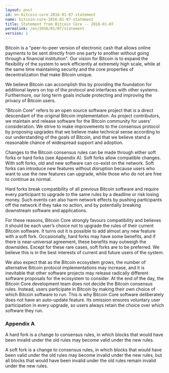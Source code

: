 ```yaml
---
layout: post
id: en-bitcoin-core-2016-01-07-statement
name: bitcoin-core-2016-01-07-statement
title: Statement from Bitcoin Core -- 2016-01-07
permalink: /en/2016/01/07/statement
version: 1
---
```

Bitcoin is a "peer-to-peer version of electronic cash that allows online payments to be sent directly from one party to another without going through a financial institution". Our vision for Bitcoin is to expand the flexibility of the system to work efficiently at extremely high scale, while at the same time maintaining security and the core properties of decentralization that make Bitcoin unique.

We believe Bitcoin can accomplish this by providing the foundation for additional layers on top of the protocol and interfaces with other systems. Furthermore, our long term goals include protecting and improving the privacy of Bitcoin users.

"Bitcoin Core" refers to an open source software project that is a direct descendant of the original Bitcoin implementation. As project contributors, we maintain and release software for the Bitcoin community for users' consideration. We strive to make improvements to the consensus protocol by proposing upgrades that we believe make technical sense according to our understanding of the goals of Bitcoin, and that we believe stand a reasonable chance of widespread support and adoption.

Changes to the Bitcoin consensus rules can be made through either soft forks or hard forks (see Appendix A). Soft forks allow compatible changes. With soft forks, old and new software can co-exist on the network. Soft forks can introduce new features without disruption because users who want to use the new features can upgrade, while those who do not are free to continue as normal.

Hard forks break compatibility of all previous Bitcoin software and require every participant to upgrade to the same rules by a deadline or risk losing money. Such events can also harm network effects by pushing participants off the network if they take no action, and by potentially breaking downstream software and applications.

For these reasons, Bitcoin Core strongly favours compatibility and believes it should be each user’s choice not to upgrade the rules of their current Bitcoin software. It turns out it is possible to add almost any new feature with a soft fork. Occasionally, hard forks may have some benefits, and if there is near-universal agreement, these benefits may outweigh the downsides. Except for these rare cases, soft forks are to be preferred. We believe this is in the best interests of current and future users of the system.

We also expect that as the Bitcoin ecosystem grows, the number of alternative Bitcoin protocol implementations may increase, and it is inevitable that other software projects may release radically different software proposals for the ecosystem to consider. At the end of the day, the Bitcoin Core development team does not decide the Bitcoin consensus rules. Instead, users participate in Bitcoin by making their own choice of which Bitcoin software to run. This is why Bitcoin Core software deliberately does not have an auto-update feature. Its omission ensures voluntary user participation in every upgrade, so users always retain the choice over which software they run.

### Appendix A

A hard fork is a change to consensus rules, in which blocks that would have been invalid under the old rules may become valid under the new rules.

A soft fork is a change to consensus rules, in which blocks that would have been valid under the old rules may become invalid under the new rules, but all blocks that would have been invalid under the old rules remain invalid under the new rules.

